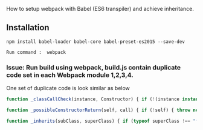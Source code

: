 How to setup webpack with Babel (ES6 transpiler) and achieve inheritance. 

## Installation

```Text
npm install babel-loader babel-core babel-preset-es2015 --save-dev

Run command :  webpack

```

### Issue: Run build using webpack, build.js contain duplicate code set in each Webpack module 1,2,3,4.

One set of duplicate code is look similar as below

```javascript
function _classCallCheck(instance, Constructor) { if (!(instance instanceof Constructor)) { throw new TypeError("Cannot call a class as a function"); } }

function _possibleConstructorReturn(self, call) { if (!self) { throw new ReferenceError("this hasn't been initialised - super() hasn't been called"); } return call && (typeof call === "object" || typeof call === "function") ? call : self; }

function _inherits(subClass, superClass) { if (typeof superClass !== "function" && superClass !== null) { throw new TypeError("Super expression must either be null or a function, not " + typeof superClass); } subClass.prototype = Object.create(superClass && superClass.prototype, { constructor: { value: subClass, enumerable: false, writable: true, configurable: true } }); if (superClass) Object.setPrototypeOf ? Object.setPrototypeOf(subClass, superClass) : subClass.__proto__ = superClass; }
```

